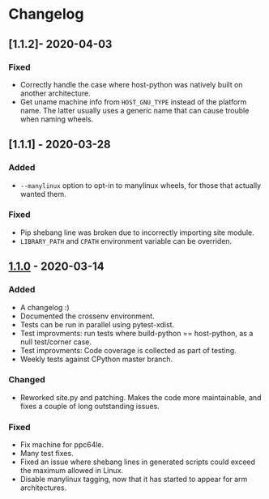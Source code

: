 # Changelog

## [1.1.2]- 2020-04-03

### Fixed
- Correctly handle the case where host-python was natively built on another
  architecture.
- Get uname machine info from `HOST_GNU_TYPE` instead of the platform name. The
  latter usually uses a generic name that can cause trouble when naming wheels.

## [1.1.1] - 2020-03-28

### Added
- `--manylinux` option to opt-in to manylinux wheels, for those that actually
  wanted them.

### Fixed
- Pip shebang line was broken due to incorrectly importing site module.
- `LIBRARY_PATH` and `CPATH` environment variable can be overriden.

## [1.1.0] - 2020-03-14

### Added
- A changelog :)
- Documented the crossenv environment.
- Tests can be run in parallel using pytest-xdist.
- Test improvments: run tests where build-python == host-python, as a null
  test/corner case.
- Test improvments: Code coverage is collected as part of testing.
- Weekly tests against CPython master branch.

### Changed
- Reworked site.py and patching. Makes the code more maintainable, and fixes a
  couple of long outstanding issues.

### Fixed
- Fix machine for ppc64le.
- Many test fixes.
- Fixed an issue where shebang lines in generated scripts could exceed the
  maximum allowed in Linux.
- Disable manylinux tagging, now that it has started to appear for arm
  architectures.

[1.1.0]: https://github.com/benfogle/crossenv/compare/v1.0...v1.1.0

